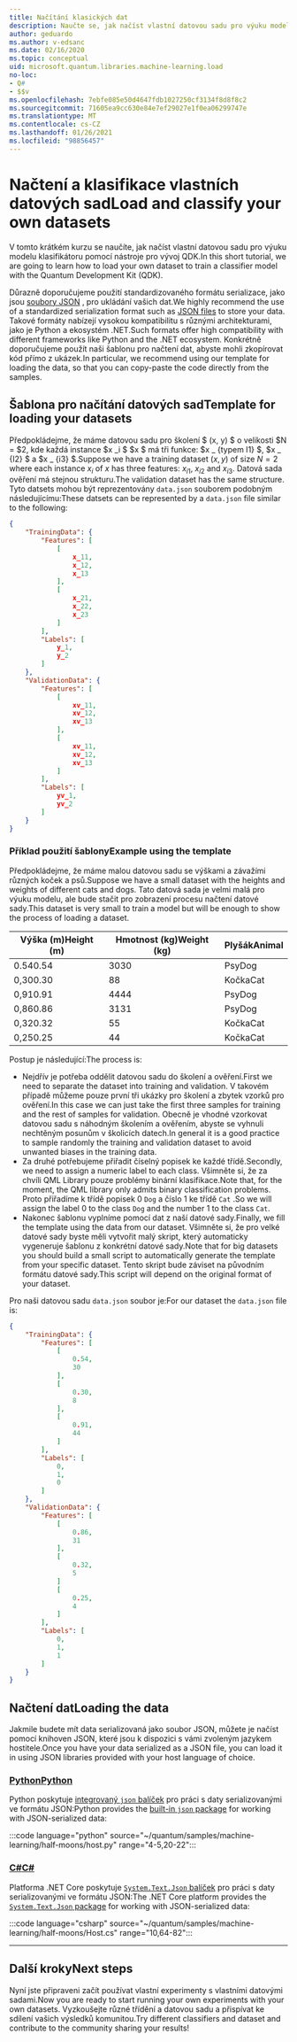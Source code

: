 ```yaml
---
title: Načítání klasických dat
description: Naučte se, jak načíst vlastní datovou sadu pro výuku modelu klasifikátoru pomocí Microsoft Quantum Development Kit (QDK).
author: geduardo
ms.author: v-edsanc
ms.date: 02/16/2020
ms.topic: conceptual
uid: microsoft.quantum.libraries.machine-learning.load
no-loc:
- Q#
- $$v
ms.openlocfilehash: 7ebfe085e50d4647fdb1027250cf3134f8d8f8c2
ms.sourcegitcommit: 71605ea9cc630e84e7ef29027e1f0ea06299747e
ms.translationtype: MT
ms.contentlocale: cs-CZ
ms.lasthandoff: 01/26/2021
ms.locfileid: "98856457"
---
```

# <a name="load-and-classify-your-own-datasets"></a><span data-ttu-id="1eb7d-103">Načtení a klasifikace vlastních datových sad</span><span class="sxs-lookup"><span data-stu-id="1eb7d-103">Load and classify your own datasets</span></span>

<span data-ttu-id="1eb7d-104">V tomto krátkém kurzu se naučíte, jak načíst vlastní datovou sadu pro výuku modelu klasifikátoru pomocí nástroje pro vývoj QDK.</span><span class="sxs-lookup"><span data-stu-id="1eb7d-104">In this short tutorial, we are going to learn how to load your own dataset to train a classifier model with the Quantum Development Kit (QDK).</span></span>

<span data-ttu-id="1eb7d-105">Důrazně doporučujeme použití standardizovaného formátu serializace, jako jsou [soubory JSON](https://en.wikipedia.org/wiki/JSON) , pro ukládání vašich dat.</span><span class="sxs-lookup"><span data-stu-id="1eb7d-105">We highly recommend the use of a standardized serialization format such as [JSON files](https://en.wikipedia.org/wiki/JSON) to store your data.</span></span>
<span data-ttu-id="1eb7d-106">Takové formáty nabízejí vysokou kompatibilitu s různými architekturami, jako je Python a ekosystém .NET.</span><span class="sxs-lookup"><span data-stu-id="1eb7d-106">Such formats offer high compatibility with different frameworks like Python and the .NET ecosystem.</span></span>
<span data-ttu-id="1eb7d-107">Konkrétně doporučujeme použít naši šablonu pro načtení dat, abyste mohli zkopírovat kód přímo z ukázek.</span><span class="sxs-lookup"><span data-stu-id="1eb7d-107">In particular, we recommend using our template for loading the data, so that you can copy-paste the code directly from the samples.</span></span>

## <a name="template-for-loading-your-datasets"></a><span data-ttu-id="1eb7d-108">Šablona pro načítání datových sad</span><span class="sxs-lookup"><span data-stu-id="1eb7d-108">Template for loading your datasets</span></span>

<span data-ttu-id="1eb7d-109">Předpokládejme, že máme datovou sadu pro školení $ (x, y) $ o velikosti $N = $2, kde každá instance $x _i $ $x $ má tři funkce: $x _ {typem I1} $, $x _ {I2} $ a $x _ {i3} $.</span><span class="sxs-lookup"><span data-stu-id="1eb7d-109">Suppose we have a training dataset $(x, y)$ of size $N=2$ where each instance $x_i$ of $x$ has three features: $x_{i1}$, $x_{i2}$ and $x_{i3}$.</span></span>
<span data-ttu-id="1eb7d-110">Datová sada ověření má stejnou strukturu.</span><span class="sxs-lookup"><span data-stu-id="1eb7d-110">The validation dataset has the same structure.</span></span>
<span data-ttu-id="1eb7d-111">Tyto datsets mohou být reprezentovány `data.json` souborem podobným následujícímu:</span><span class="sxs-lookup"><span data-stu-id="1eb7d-111">These datsets can be represented by a `data.json` file similar to the following:</span></span>

```json
{
    "TrainingData": {
        "Features": [
            [
                x_11,
                x_12,
                x_13
            ],
            [
                x_21,
                x_22,
                x_23
            ]
        ],
        "Labels": [
            y_1,
            y_2
        ]
    },
    "ValidationData": {
        "Features": [
            [
                xv_11,
                xv_12,
                xv_13
            ],
            [
                xv_11,
                xv_12,
                xv_13
            ]
        ],
        "Labels": [
            yv_1,
            yv_2
        ]
    }
}
```

### <a name="example-using-the-template"></a><span data-ttu-id="1eb7d-112">Příklad použití šablony</span><span class="sxs-lookup"><span data-stu-id="1eb7d-112">Example using the template</span></span>

<span data-ttu-id="1eb7d-113">Předpokládejme, že máme malou datovou sadu se výškami a závažími různých koček a psů.</span><span class="sxs-lookup"><span data-stu-id="1eb7d-113">Suppose we have a small dataset with the heights and weights of different cats and dogs.</span></span> <span data-ttu-id="1eb7d-114">Tato datová sada je velmi malá pro výuku modelu, ale bude stačit pro zobrazení procesu načtení datové sady.</span><span class="sxs-lookup"><span data-stu-id="1eb7d-114">This dataset is very small to train a model but will be enough to show the process of loading a dataset.</span></span>

| <span data-ttu-id="1eb7d-115">Výška (m)</span><span class="sxs-lookup"><span data-stu-id="1eb7d-115">Height (m)</span></span> | <span data-ttu-id="1eb7d-116">Hmotnost (kg)</span><span class="sxs-lookup"><span data-stu-id="1eb7d-116">Weight (kg)</span></span> | <span data-ttu-id="1eb7d-117">Plyšák</span><span class="sxs-lookup"><span data-stu-id="1eb7d-117">Animal</span></span> |
|-----------|------------|--------|
| <span data-ttu-id="1eb7d-118">0.54</span><span class="sxs-lookup"><span data-stu-id="1eb7d-118">0.54</span></span>      | <span data-ttu-id="1eb7d-119">30</span><span class="sxs-lookup"><span data-stu-id="1eb7d-119">30</span></span>         | <span data-ttu-id="1eb7d-120">Psy</span><span class="sxs-lookup"><span data-stu-id="1eb7d-120">Dog</span></span>    |
| <span data-ttu-id="1eb7d-121">0,30</span><span class="sxs-lookup"><span data-stu-id="1eb7d-121">0.30</span></span>      | <span data-ttu-id="1eb7d-122">8</span><span class="sxs-lookup"><span data-stu-id="1eb7d-122">8</span></span>          | <span data-ttu-id="1eb7d-123">Kočka</span><span class="sxs-lookup"><span data-stu-id="1eb7d-123">Cat</span></span>    |
| <span data-ttu-id="1eb7d-124">0,91</span><span class="sxs-lookup"><span data-stu-id="1eb7d-124">0.91</span></span>      | <span data-ttu-id="1eb7d-125">44</span><span class="sxs-lookup"><span data-stu-id="1eb7d-125">44</span></span>         | <span data-ttu-id="1eb7d-126">Psy</span><span class="sxs-lookup"><span data-stu-id="1eb7d-126">Dog</span></span>    |
| <span data-ttu-id="1eb7d-127">0,86</span><span class="sxs-lookup"><span data-stu-id="1eb7d-127">0.86</span></span>      | <span data-ttu-id="1eb7d-128">31</span><span class="sxs-lookup"><span data-stu-id="1eb7d-128">31</span></span>          | <span data-ttu-id="1eb7d-129">Psy</span><span class="sxs-lookup"><span data-stu-id="1eb7d-129">Dog</span></span>    |
| <span data-ttu-id="1eb7d-130">0,32</span><span class="sxs-lookup"><span data-stu-id="1eb7d-130">0.32</span></span>      | <span data-ttu-id="1eb7d-131">5</span><span class="sxs-lookup"><span data-stu-id="1eb7d-131">5</span></span>         | <span data-ttu-id="1eb7d-132">Kočka</span><span class="sxs-lookup"><span data-stu-id="1eb7d-132">Cat</span></span>    |
| <span data-ttu-id="1eb7d-133">0,25</span><span class="sxs-lookup"><span data-stu-id="1eb7d-133">0.25</span></span>      | <span data-ttu-id="1eb7d-134">4</span><span class="sxs-lookup"><span data-stu-id="1eb7d-134">4</span></span>          | <span data-ttu-id="1eb7d-135">Kočka</span><span class="sxs-lookup"><span data-stu-id="1eb7d-135">Cat</span></span>    |

<span data-ttu-id="1eb7d-136">Postup je následující:</span><span class="sxs-lookup"><span data-stu-id="1eb7d-136">The process is:</span></span>

- <span data-ttu-id="1eb7d-137">Nejdřív je potřeba oddělit datovou sadu do školení a ověření.</span><span class="sxs-lookup"><span data-stu-id="1eb7d-137">First we need to separate the dataset into training and validation.</span></span> <span data-ttu-id="1eb7d-138">V takovém případě můžeme pouze první tři ukázky pro školení a zbytek vzorků pro ověření.</span><span class="sxs-lookup"><span data-stu-id="1eb7d-138">In this case we can just take the first three samples for training and the rest of samples for validation.</span></span> <span data-ttu-id="1eb7d-139">Obecně je vhodné vzorkovat datovou sadu s náhodným školením a ověřením, abyste se vyhnuli nechtěným posunům v školicích datech.</span><span class="sxs-lookup"><span data-stu-id="1eb7d-139">In general it is a good practice to sample randomly the training and validation dataset to avoid unwanted biases in the training data.</span></span>
- <span data-ttu-id="1eb7d-140">Za druhé potřebujeme přiřadit číselný popisek ke každé třídě.</span><span class="sxs-lookup"><span data-stu-id="1eb7d-140">Secondly, we need to assign a numeric label to each class.</span></span> <span data-ttu-id="1eb7d-141">Všimněte si, že za chvíli QML Library pouze problémy binární klasifikace.</span><span class="sxs-lookup"><span data-stu-id="1eb7d-141">Note that, for the moment, the QML library only admits binary classification problems.</span></span> <span data-ttu-id="1eb7d-142">Proto přiřadíme k třídě popisek 0 `Dog` a číslo 1 ke třídě `Cat` .</span><span class="sxs-lookup"><span data-stu-id="1eb7d-142">So we will assign the label 0 to the class `Dog` and the number 1 to the class `Cat`.</span></span>
- <span data-ttu-id="1eb7d-143">Nakonec šablonu vyplníme pomocí dat z naší datové sady.</span><span class="sxs-lookup"><span data-stu-id="1eb7d-143">Finally, we fill the template using the data from our dataset.</span></span> <span data-ttu-id="1eb7d-144">Všimněte si, že pro velké datové sady byste měli vytvořit malý skript, který automaticky vygeneruje šablonu z konkrétní datové sady.</span><span class="sxs-lookup"><span data-stu-id="1eb7d-144">Note that for big datasets you should build a small script to automatically generate the template from your specific dataset.</span></span> <span data-ttu-id="1eb7d-145">Tento skript bude záviset na původním formátu datové sady.</span><span class="sxs-lookup"><span data-stu-id="1eb7d-145">This script will depend on the original format of your dataset.</span></span>

<span data-ttu-id="1eb7d-146">Pro naši datovou sadu `data.json` soubor je:</span><span class="sxs-lookup"><span data-stu-id="1eb7d-146">For our dataset the `data.json` file is:</span></span>

```json
{
    "TrainingData": {
        "Features": [
            [
                0.54,
                30
            ],
            [
                0.30,
                8
            ],
            [
                0.91,
                44
            ]
        ],
        "Labels": [
            0,
            1,
            0
        ]
    },
    "ValidationData": {
        "Features": [
            [
                0.86,
                31
            ],
            [
                0.32,
                5
            ]
            [
                0.25,
                4
            ]
        ],
        "Labels": [
            0,
            1,
            1
        ]
    }
}

```

## <a name="loading-the-data"></a><span data-ttu-id="1eb7d-147">Načtení dat</span><span class="sxs-lookup"><span data-stu-id="1eb7d-147">Loading the data</span></span>

<span data-ttu-id="1eb7d-148">Jakmile budete mít data serializovaná jako soubor JSON, můžete je načíst pomocí knihoven JSON, které jsou k dispozici s vámi zvoleným jazykem hostitele.</span><span class="sxs-lookup"><span data-stu-id="1eb7d-148">Once you have your data serialized as a JSON file, you can load it in using JSON libraries provided with your host language of choice.</span></span>

### <a name="python"></a>[<span data-ttu-id="1eb7d-149">Python</span><span class="sxs-lookup"><span data-stu-id="1eb7d-149">Python</span></span>](#tab/tabid-python)

<span data-ttu-id="1eb7d-150">Python poskytuje [integrovaný `json` balíček](https://docs.python.org/3.7/library/json.html) pro práci s daty serializovanými ve formátu JSON:</span><span class="sxs-lookup"><span data-stu-id="1eb7d-150">Python provides the [built-in `json` package](https://docs.python.org/3.7/library/json.html) for working with JSON-serialized data:</span></span>

:::code language="python" source="~/quantum/samples/machine-learning/half-moons/host.py" range="4-5,20-22":::

### <a name="c"></a>[<span data-ttu-id="1eb7d-151">C#</span><span class="sxs-lookup"><span data-stu-id="1eb7d-151">C#</span></span>](#tab/tabid-csharp)

<span data-ttu-id="1eb7d-152">Platforma .NET Core poskytuje [ `System.Text.Json` balíček](https://www.nuget.org/packages/System.Text.Json) pro práci s daty serializovanými ve formátu JSON:</span><span class="sxs-lookup"><span data-stu-id="1eb7d-152">The .NET Core platform provides the [`System.Text.Json` package](https://www.nuget.org/packages/System.Text.Json) for working with JSON-serialized data:</span></span>

:::code language="csharp" source="~/quantum/samples/machine-learning/half-moons/Host.cs" range="10,64-82":::

***

## <a name="next-steps"></a><span data-ttu-id="1eb7d-153">Další kroky</span><span class="sxs-lookup"><span data-stu-id="1eb7d-153">Next steps</span></span>

<span data-ttu-id="1eb7d-154">Nyní jste připraveni začít používat vlastní experimenty s vlastními datovými sadami.</span><span class="sxs-lookup"><span data-stu-id="1eb7d-154">Now you are ready to start running your own experiments with your own datasets.</span></span> <span data-ttu-id="1eb7d-155">Vyzkoušejte různé třídění a datovou sadu a přispívat ke sdílení vašich výsledků komunitou.</span><span class="sxs-lookup"><span data-stu-id="1eb7d-155">Try different classifiers and dataset and contribute to the community sharing your results!</span></span>
